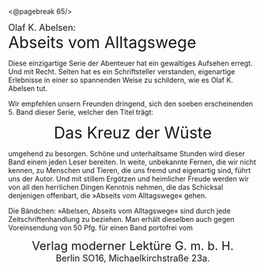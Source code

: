 <@pagebreak 65/>

<div style="font-size: large;">Olaf K. Abelsen:</div>
<div style="font-size: xx-large;">Abseits vom Alltagswege</div>

Diese einzigartige Serie der Abenteuer hat ein
gewaltiges Aufsehen erregt. Und mit Recht. Selten
hat es ein Schriftsteller verstanden, eigenartige Erlebnisse
in einer so spannenden Weise zu schildern,
wie es Olaf K. Abelsen tut.

Wir empfehlen unsern Freunden dringend, sich
den soeben erscheinenden 5. Band dieser Serie,
welcher den Titel trägt:

<div style="font-size: xx-large; text-align: center;">Das Kreuz der Wüste</div>

umgehend zu besorgen. Schöne und unterhaltsame
Stunden wird dieser Band einem jeden Leser bereiten.
In weite, unbekannte Fernen, die wir nicht kennen,
zu Menschen und Tieren, die uns fremd und eigenartig
sind, führt uns der Autor. Und mit stillem
Ergötzen und heimlicher Freude werden wir von
all den herrlichen Dingen Kenntnis nehmen, die
das Schicksal denjenigen offenbart, die »Abseits vom
Alltagswege« gehen.

Die Bändchen: »Abelsen, Abseits vom Alltagswege«
sind durch jede Zeitschriftenhandlung zu
beziehen. Man erhält dieselben auch gegen Voreinsendung
von 50 Pfg. für einen Band portofrei vom
<div style="font-size: x-large; text-align: center;">Verlag moderner Lektüre G.&nbsp;m.&nbsp;b.&nbsp;H.</div>
<div style="font-size: large; text-align: center;">Berlin SO16, Michaelkirchstraße 23a.</div>

